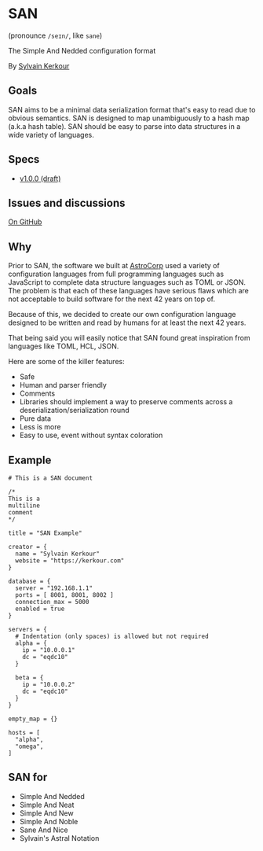 # SAN

(pronounce `/seɪn/`, like `sane`)

The Simple And Nedded configuration format

By <a href="https://kerkour.com" target="_blank" rel="noopener noreferrer">Sylvain Kerkour</a>

## Goals

SAN aims to be a minimal data serialization format that's easy to read due to obvious semantics.
SAN is designed to map unambiguously to a hash map (a.k.a hash table).
SAN should be easy to parse into data structures in a wide variety of languages.



## Specs

* [v1.0.0 (draft)](versions/v1.0.0)



## Issues and discussions

<a href="https://github.com/astrocorp42/san/issues" target="_blank" rel="noopener noreferrer">On GitHub</a>


## Why

Prior to SAN, the software we built at [AstroCorp](https://astrocorp.net) used a variety of
configuration languages from full programming languages such as JavaScript to complete data structure
languages such as TOML or JSON. The problem is that each of these languages have serious flaws which are
not acceptable to build software for the next 42 years on top of.

Because of this, we decided to create our own configuration language designed to be written and read
by humans for at least the next 42 years.

That being said you will easily notice that SAN found great inspiration from languages like TOML,
HCL, JSON.

Here are some of the killer features:

* Safe
* Human and parser friendly
* Comments
* Libraries should implement a way to preserve comments across a deserialization/serialization round
* Pure data
* Less is more
* Easy to use, event without syntax coloration



## Example

```san
# This is a SAN document

/*
This is a
multiline
comment
*/

title = "SAN Example"

creator = {
  name = "Sylvain Kerkour"
  website = "https://kerkour.com"
}

database = {
  server = "192.168.1.1"
  ports = [ 8001, 8001, 8002 ]
  connection_max = 5000
  enabled = true
}

servers = {
  # Indentation (only spaces) is allowed but not required
  alpha = {
    ip = "10.0.0.1"
    dc = "eqdc10"
  }

  beta = {
    ip = "10.0.0.2"
    dc = "eqdc10"
  }
}

empty_map = {}

hosts = [
  "alpha",
  "omega",
]
```

## SAN for

* Simple And Nedded
* Simple And Neat
* Simple And New
* Simple And Noble
* Sane And Nice
* Sylvain's Astral Notation
